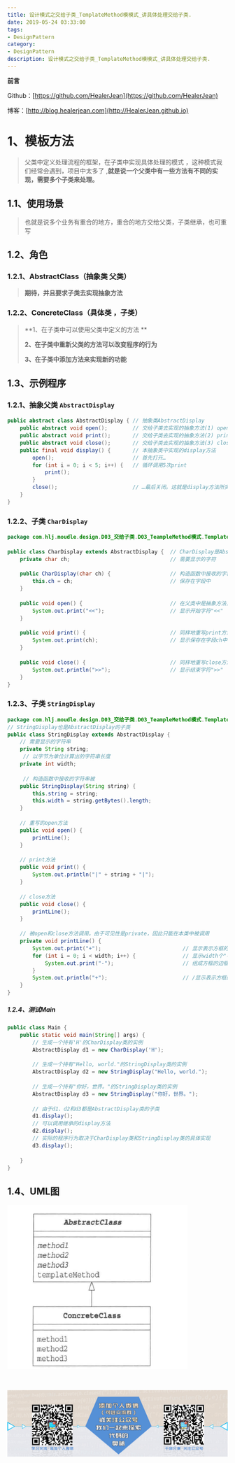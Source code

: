 ```yaml
---
title: 设计模式之交给子类_TemplateMethod模模式_讲具体处理交给子类.
date: 2019-05-24 03:33:00
tags: 
- DesignPattern
category: 
- DesignPattern
description: 设计模式之交给子类_TemplateMethod模模式_讲具体处理交给子类.
---
```






**前言**     

 Github：[https://github.com/HealerJean](https://github.com/HealerJean)         

 博客：[http://blog.healerjean.com](http://HealerJean.github.io)       

# 1、模板方法

> 父类中定义处理流程的框架，在子类中实现具体处理的模式 ，这种模式我们经常会遇到，项目中太多了   ,**就是说一个父类中有一些方法有不同的实现，需要多个子类来处理。** 



## 1.1、使用场景  



> 也就是说多个业务有重合的地方，重合的地方交给父类，子类继承，也可重写



## 1.2、角色

### 1.2.1、AbstractClass（抽象类 父类） 

> **期待，并且要求子类去实现抽象方法**     

### 1.2.2、ConcreteClass（具体类 ，子类）

> **1、在子类中可以使用父类中定义的方法 **   
>
> **2、在子类中重新父类的方法可以改变程序的行为**   
>
> **3、在子类中添加方法来实现新的功能**    





## 1.3、示例程序

### 1.2.1、抽象父类 `AbstractDisplay`

```java
public abstract class AbstractDisplay { // 抽象类AbstractDisplay
    public abstract void open();        // 交给子类去实现的抽象方法(1) open
    public abstract void print();       // 交给子类去实现的抽象方法(2) print
    public abstract void close();       // 交给子类去实现的抽象方法(3) close
    public final void display() {       // 本抽象类中实现的display方法
        open();                         // 首先打开…
        for (int i = 0; i < 5; i++) {   // 循环调用5次print
            print();                    
        }
        close();                        // …最后关闭。这就是display方法所实现的功能
    }
}
```



### 1.2.2、子类 `CharDisplay`

```java
package com.hlj.moudle.design.D03_交给子类.D03_TeampleMethod模式.TemplateMethod.Sample;

public class CharDisplay extends AbstractDisplay {  // CharDisplay是AbstractDisplay的子类
    private char ch;                                // 需要显示的字符

    public CharDisplay(char ch) {                   // 构造函数中接收的字符被
        this.ch = ch;                               // 保存在字段中
    }

    public void open() {                            // 在父类中是抽象方法，此处重写该方法
        System.out.print("<<");                     // 显示开始字符"<<"
    }

    public void print() {                           // 同样地重写print方法。该方法会在display中被重复调用
        System.out.print(ch);                       // 显示保存在字段ch中的字符
    }

    public void close() {                           // 同样地重写close方法
        System.out.println(">>");                   // 显示结束字符">>"
    }
}

```



### 1.2.3、子类 `StringDisplay`

```java
package com.hlj.moudle.design.D03_交给子类.D03_TeampleMethod模式.TemplateMethod.Sample;
// StringDisplay也是AbstractDisplay的子类
public class StringDisplay extends AbstractDisplay {    
    // 需要显示的字符串
    private String string;                             
     // 以字节为单位计算出的字符串长度
    private int width;                                 

     // 构造函数中接收的字符串被
    public StringDisplay(String string) {              
        this.string = string;                          
        this.width = string.getBytes().length;          
    }

    // 重写的open方法
    public void open() {                                
        printLine();                                   
    }

    // print方法
    public void print() {                               
        System.out.println("|" + string + "|");         
    }

    // close方法
    public void close() {                               
        printLine();                                    
    }

    // 被open和close方法调用。由于可见性是private，因此只能在本类中被调用
    private void printLine() {                          
        System.out.print("+");                          // 显示表示方框的角的"+"
        for (int i = 0; i < width; i++) {               // 显示width个"-"
            System.out.print("-");                      // 组成方框的边框
        }
        System.out.println("+");                        // /显示表示方框的角的"+"
    }
}

```



#####  1.2.4、测试Main

```java
public class Main {
    public static void main(String[] args) {
        // 生成一个持有'H'的CharDisplay类的实例 
        AbstractDisplay d1 = new CharDisplay('H');        
        
        // 生成一个持有"Hello, world."的StringDisplay类的实例 
        AbstractDisplay d2 = new StringDisplay("Hello, world.");  
        
        // 生成一个持有"你好，世界。"的StringDisplay类的实例 
        AbstractDisplay d3 = new StringDisplay("你好，世界。");     
        
        // 由于d1、d2和d3都是AbstractDisplay类的子类
        d1.display();                                     
        // 可以调用继承的display方法
        d2.display();            
        // 实际的程序行为取决于CharDisplay类和StringDisplay类的具体实现
        d3.display();                                               

    }
}

```





## 1.4、UML图

![1558693456672](https://raw.githubusercontent.com/HealerJean/HealerJean.github.io/master/blogImages/1558693456672.png)

 





​       


![](https://raw.githubusercontent.com/HealerJean/HealerJean.github.io/master/assets/img/artical_bottom.jpg)



<!-- Gitalk 评论 start  -->

<link rel="stylesheet" href="https://unpkg.com/gitalk/dist/gitalk.css">

<script src="https://unpkg.com/gitalk@latest/dist/gitalk.min.js"></script> 
<div id="gitalk-container"></div>    
 <script type="text/javascript">
    var gitalk = new Gitalk({
		clientID: `1d164cd85549874d0e3a`,
		clientSecret: `527c3d223d1e6608953e835b547061037d140355`,
		repo: `HealerJean.github.io`,
		owner: 'HealerJean',
		admin: ['HealerJean'],
		id: 'lYG9eMgaxPQWyTAr',
    });
    gitalk.render('gitalk-container');
</script> 


<!-- Gitalk end -->

